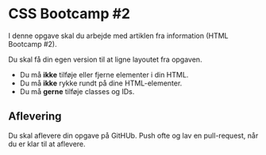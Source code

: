 # CSS Bootcamp #2
I denne opgave skal du arbejde med artiklen fra information (HTML Bootcamp #2).

Du skal få din egen version til at ligne layoutet fra opgaven.

- Du må **ikke** tilføje eller fjerne elementer i din HTML.
- Du må **ikke** rykke rundt på dine HTML-elementer.
- Du må **gerne** tilføje classes og IDs.

## Aflevering
Du skal aflevere din opgave på GitHUb. Push ofte og lav en pull-request, når du er klar til at aflevere.



